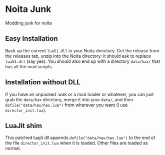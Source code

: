 # Noita Junk
Modding junk for noita

## Easy Installation
Back up the current `lua51.dll` in your Noita directory.
Get the release from the releases tab, unzip into the 
Noita directory: it should ask to replace `lua51.dll` (say yes).
You should also end up with a directory `data/hax/` that
has all the mod scripts.

## Installation without DLL
If you have an unpacked .wak or a mod loader or whatever,
you can just grab the `data/hax` directory, merge it into
your `data/`, and then `dofile("data/hax/hax.lua")` from wherever you want (I use `director_init.lua`).

## LuaJit shim
This patched luajit dll appends `dofile("data/hax/hax.lua")` to the
end of the file `director_init.lua` when it is loaded. Other
files are loaded as normal.